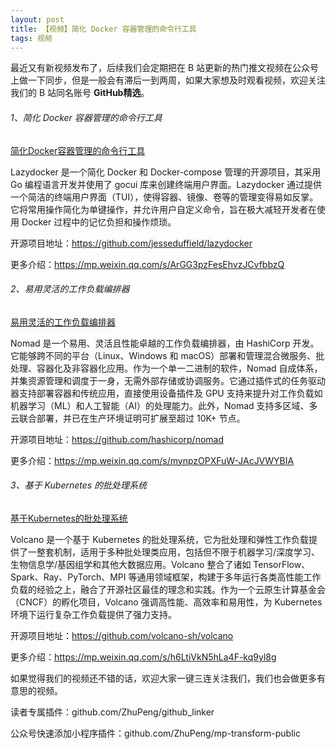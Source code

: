 ```yaml
---
layout: post
title: 【视频】简化 Docker 容器管理的命令行工具
tags: 视频
---
```


最近又有新视频发布了，后续我们会定期把在 B 站更新的热门推文视频在公众号上做一下同步，但是一般会有滞后一到两周，如果大家想及时观看视频，欢迎关注我们的 B 站同名账号 **GitHub精选**。

######  1、简化 Docker 容器管理的命令行工具

[简化Docker容器管理的命令行工具](https://www.bilibili.com/video/BV14uqvY5Emf/)

Lazydocker 是一个简化 Docker 和 Docker-compose 管理的开源项目，其采用 Go 编程语言开发并使用了 gocui 库来创建终端用户界面。Lazydocker 通过提供一个简洁的终端用户界面（TUI），使得容器、镜像、卷等的管理变得易如反掌。它将常用操作简化为单键操作，并允许用户自定义命令，旨在极大减轻开发者在使用 Docker 过程中的记忆负担和操作烦琐。

开源项目地址：https://github.com/jesseduffield/lazydocker

更多介绍：https://mp.weixin.qq.com/s/ArGG3pzFesEhvzJCvfbbzQ

###### 2、易用灵活的工作负载编排器

[易用灵活的工作负载编排器](https://www.bilibili.com/video/BV1SPqvYmEbB/)

Nomad 是一个易用、灵活且性能卓越的工作负载编排器，由 HashiCorp 开发。它能够跨不同的平台（Linux、Windows 和 macOS）部署和管理混合微服务、批处理、容器化及非容器化应用。作为一个单一二进制的软件，Nomad 自成体系，并集资源管理和调度于一身，无需外部存储或协调服务。它通过插件式的任务驱动器支持部署容器和传统应用，直接使用设备插件及 GPU 支持来提升对工作负载如机器学习（ML）和人工智能（AI）的处理能力。此外，Nomad 支持多区域、多云联合部署，并已在生产环境证明可扩展至超过 10K+ 节点。

开源项目地址：https://github.com/hashicorp/nomad

更多介绍：https://mp.weixin.qq.com/s/mynpzOPXFuW-JAcJVWYBIA

###### 3、基于 Kubernetes 的批处理系统

[基于Kubernetes的批处理系统](https://www.bilibili.com/video/BV1SKqvYjEHq/)

Volcano 是一个基于 Kubernetes 的批处理系统，它为批处理和弹性工作负载提供了一整套机制，适用于多种批处理类应用，包括但不限于机器学习/深度学习、生物信息学/基因组学和其他大数据应用。Volcano 整合了诸如 TensorFlow、Spark、Ray、PyTorch、MPI 等通用领域框架，构建于多年运行各类高性能工作负载的经验之上，融合了开源社区最佳的理念和实践。作为一个云原生计算基金会（CNCF）的孵化项目，Volcano 强调高性能、高效率和易用性，为 Kubernetes 环境下运行复杂工作负载提供了强力支持。

开源项目地址：https://github.com/volcano-sh/volcano

更多介绍：https://mp.weixin.qq.com/s/h6LtiVkN5hLa4F-kq9yl8g

如果觉得我们的视频还不错的话，欢迎大家一键三连关注我们，我们也会做更多有意思的视频。

读者专属插件：github.com/ZhuPeng/github_linker

公众号快速添加小程序插件：github.com/ZhuPeng/mp-transform-public